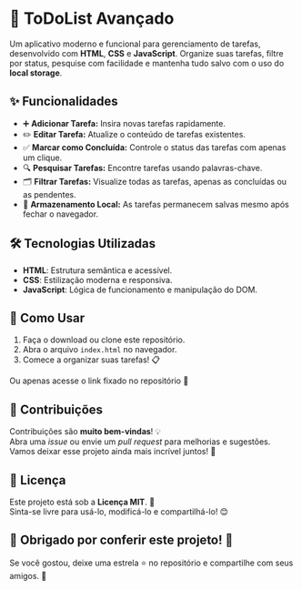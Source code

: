 # 📝 ToDoList Avançado

Um aplicativo moderno e funcional para gerenciamento de tarefas, desenvolvido com **HTML**, **CSS** e **JavaScript**. Organize suas tarefas, filtre por status, pesquise com facilidade e mantenha tudo salvo com o uso do **local storage**.

## ✨ Funcionalidades

- ➕ **Adicionar Tarefa:** Insira novas tarefas rapidamente.
- ✏️ **Editar Tarefa:** Atualize o conteúdo de tarefas existentes.
- ✅ **Marcar como Concluída:** Controle o status das tarefas com apenas um clique.
- 🔍 **Pesquisar Tarefas:** Encontre tarefas usando palavras-chave.
- 🗂️ **Filtrar Tarefas:** Visualize todas as tarefas, apenas as concluídas ou as pendentes.
- 💾 **Armazenamento Local:** As tarefas permanecem salvas mesmo após fechar o navegador.

## 🛠️ Tecnologias Utilizadas

- **HTML**: Estrutura semântica e acessível.
- **CSS**: Estilização moderna e responsiva.
- **JavaScript**: Lógica de funcionamento e manipulação do DOM.

## 🚀 Como Usar

1. Faça o download ou clone este repositório.
2. Abra o arquivo `index.html` no navegador.
3. Comece a organizar suas tarefas! 📋

Ou apenas acesse o link fixado no repositório 🫣

## 🤝 Contribuições

Contribuições são **muito bem-vindas**! 💡  
Abra uma *issue* ou envie um *pull request* para melhorias e sugestões. Vamos deixar esse projeto ainda mais incrível juntos! 🎉

## 📜 Licença

Este projeto está sob a **Licença MIT**. 📝  
Sinta-se livre para usá-lo, modificá-lo e compartilhá-lo! 😊

## 🌟 Obrigado por conferir este projeto! 🌟  
Se você gostou, deixe uma estrela ⭐ no repositório e compartilhe com seus amigos. 🚀
